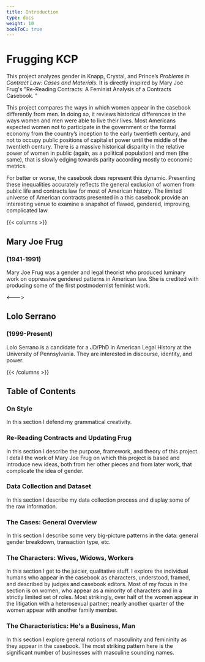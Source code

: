```yaml
---
title: Introduction
type: docs
weight: 10
bookToC: true
---
```


# Frugging KCP

This project analyzes gender in Knapp, Crystal, and Prince’s *Problems in Contract Law: Cases and Materials.* It is directly inspired by Mary Joe Frug's "Re-Reading Contracts: A Feminist Analysis of a Contracts Casebook. "

This project compares the ways in which women appear in the casebook differently from men. In doing so, it reviews historical differences in the ways women and men were able to live their lives. Most Americans expected women not to participate in the government or the formal economy from the country’s inception to the early twentieth century, and not to occupy public positions of capitalist power until the middle of the twentieth century. There is a massive historical disparity in the relative power of women in public (again, as a political population) and men (the same), that is slowly edging towards parity according mostly to economic metrics. 

For better or worse, the casebook does represent this dynamic. Presenting these inequalities accurately reflects the general exclusion of women from public life and contracts law for most of American history. The limited universe of American contracts presented in a this casebook provide an interesting venue to examine a snapshot of flawed, gendered, improving, complicated law.  

{{< columns >}}
## Mary Joe Frug 
### (1941-1991)

Mary Joe Frug was a gender and legal theorist who produced luminary work on oppressive gendered patterns in American law. She is credited with producing some of the first postmodernist feminist work. 

<--->

## Lolo Serrano
### (1999-Present)

Lolo Serrano is a candidate for a JD/PhD in American Legal History at the University of Pennsylvania. They are interested in discourse, identity, and power. 

{{< /columns >}}


## Table of Contents

### On Style

In this section I defend my grammatical creativity. 

### Re-Reading Contracts and Updating Frug

In this section I describe the purpose, framework, and theory of this project. I detail the work of Mary Joe Frug on which this project is based and introduce new ideas, both from her other pieces and from later work, that complicate the idea of gender. 

### Data Collection and Dataset

In this section I describe my data collection process and display some of the raw information. 

### The Cases: General Overview

In this section I describe some very big-picture patterns in the data: general gender breakdown, transaction type, etc.

### The Characters: Wives, Widows, Workers

In this section I get to the juicier, qualitative stuff. I explore the individual humans who appear in the casebook as characters, understood, framed, and described by judges and casebook editors. Most of my focus in the section is on women, who appear as a minority of characters and in a strictly limited set of roles. Most strikingly, over half of the women appear in the litigation with a heterosexual partner; nearly another quarter of the women appear with another family member. 

### The Characteristics: He's a Business, Man

In this section I explore general notions of masculinity and femininity as they appear in the casebook. The most striking pattern here is the significant number of businesses with masculine sounding names.